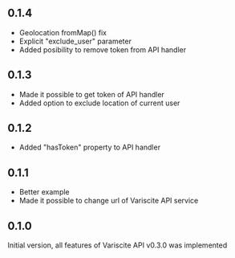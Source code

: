 ## 0.1.4

* Geolocation fromMap() fix
* Explicit "exclude_user" parameter
* Added posibility to remove token from API handler

## 0.1.3

* Made it possible to get token of API handler
* Added option to exclude location of current user

## 0.1.2

* Added "hasToken" property to API handler

## 0.1.1

* Better example
* Made it possible to change url of Variscite API service

## 0.1.0

Initial version, all features of Variscite API v0.3.0 was implemented
